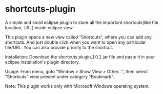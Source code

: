 # shortcuts-plugin

A simple and small eclipse plugin to store all the important shortcuts(like file location, URL) inside eclipse view.

This plugin opens a new view called "Shortcuts", where you can add any shortcuts. And just double click when you want to open any particular file/URL. You can also provide priority to the shortcut.

Installation: 
Download the shortcuts.plugin_1.0.2.jar file and paste it in your eclipse installation's plugin directory.

Usage: 
From menu, goto "Window > Show View > Other...", then select "Shortcuts" view present under category "Bookmark".

Note: This plugin works only with Microsoft Windows operating system. 
